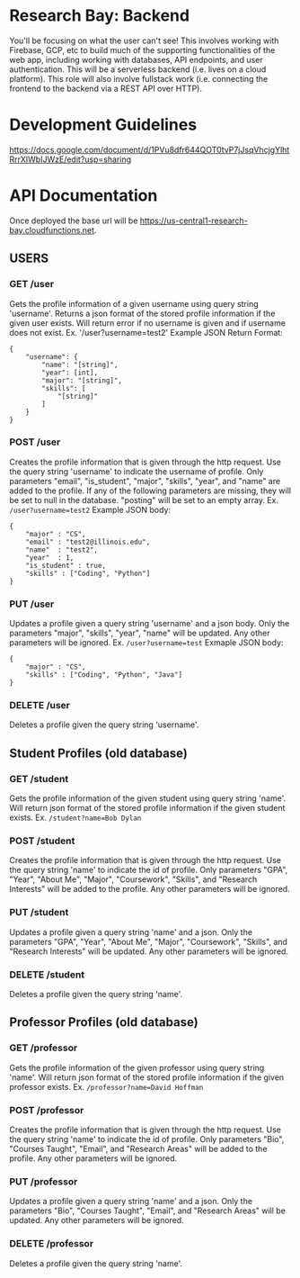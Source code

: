 # Research Bay: Backend
You'll be focusing on what the user can't see! This involves working with Firebase, GCP, etc to build much of the supporting functionalities of the web app, including working with databases, API endpoints, and user authentication. This will be a serverless backend (i.e. lives on a cloud platform). This role will also involve fullstack work (i.e. connecting the frontend to the backend via a REST API over HTTP).

# Development Guidelines
https://docs.google.com/document/d/1PVu8dfr644QOT0tvP7jJsqVhcjgYlhtRrrXIWbIJWzE/edit?usp=sharing


# API Documentation

Once deployed the base url will be https://us-central1-research-bay.cloudfunctions.net.

## USERS

### GET /user
Gets the profile information of a given username using query string 'username'. Returns a json format of the stored profile information if the given user exists. Will return error if no username is given and if username does not exist.
Ex. '/user?username=test2'
Example JSON Return Format:
```
{
    "username": {
        "name": "[string]",
        "year": [int],
        "major": "[string]",
        "skills": [
            "[string]"
        ]
    }
}
```

### POST /user
Creates the profile information that is given through the http request. Use the query string 'username' to indicate the username of profile. Only parameters "email", "is_student", "major", "skills", "year", and "name" are added to the profile. If any of the following parameters are missing, they will be set to null in the database. "posting" will be set to an empty array.
Ex. `/user?username=test2`
Example JSON body:
```
{
	"major" : "CS",
	"email" : "test2@illinois.edu",
	"name"  : "test2",
	"year"  : 1,
	"is_student" : true,
	"skills" : ["Coding", "Python"]
}
```

### PUT /user
Updates a profile given a query string 'username' and a json body. Only the parameters "major", "skills", "year", "name" will be updated. Any other parameters will be ignored.
Ex. `/user?username=test`
Exmaple JSON body:
```
{
	"major" : "CS",
	"skills" : ["Coding", "Python", "Java"]
}
```

### DELETE /user
Deletes a profile given the query string 'username'.

## Student Profiles (old database)

### GET /student
Gets the profile information of the given student using query string 'name'. Will return json format of the stored profile information if the given student exists.
Ex. `/student?name=Bob Dylan`

### POST /student
Creates the profile information that is given through the http request. Use the query string 'name' to indicate the id of profile. Only parameters "GPA", "Year", "About Me", "Major", "Coursework", "Skills", and "Research Interests" will be added to the profile. Any other parameters will be ignored.

### PUT /student
Updates a profile given a query string 'name' and a json. Only the parameters "GPA", "Year", "About Me", "Major", "Coursework", "Skills", and "Research Interests" will be updated. Any other parameters will be ignored.

### DELETE /student
Deletes a profile given the query string 'name'.

## Professor Profiles (old database)

### GET /professor
Gets the profile information of the given professor using query string 'name'. Will return json format of the stored profile information if the given professor exists.
Ex. `/professor?name=David Hoffman`

### POST /professor
Creates the profile information that is given through the http request. Use the query string 'name' to indicate the id of profile. Only parameters "Bio", "Courses Taught", "Email", and "Research Areas" will be added to the profile. Any other parameters will be ignored.

### PUT /professor
Updates a profile given a query string 'name' and a json. Only the parameters "Bio", "Courses Taught", "Email", and "Research Areas" will be updated. Any other parameters will be ignored.

### DELETE /professor
Deletes a profile given the query string 'name'.